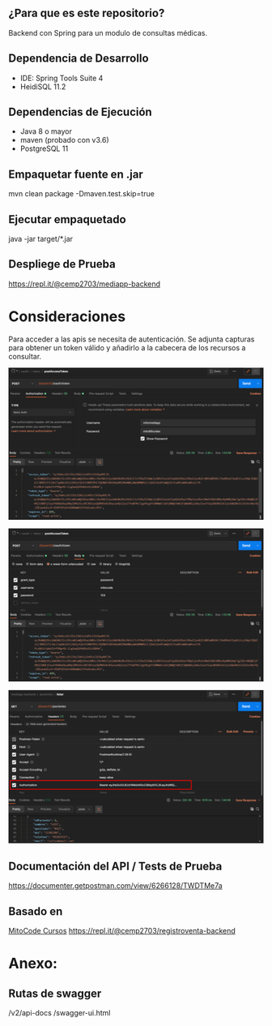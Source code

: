 ## ¿Para que es este repositorio?
Backend con Spring para un modulo de consultas médicas.

## Dependencia de Desarrollo
* IDE: Spring Tools Suite 4
* HeidiSQL 11.2

## Dependencias de Ejecución
* Java 8 o mayor
* maven (probado con v3.6)
* PostgreSQL 11

## Empaquetar fuente en .jar
mvn clean package -Dmaven.test.skip=true

## Ejecutar empaquetado
java -jar target/*.jar

## Despliege de Prueba
https://repl.it/@cemp2703/mediapp-backend

# Consideraciones
Para acceder a las apis se necesita de autenticación. Se adjunta capturas para obtener un token válido y añadirlo a la cabecera de los recursos a consultar.

![Pestaña Autorization en /oauth/token](https://raw.githubusercontent.com/xsrpm/mediapp-backend/master/assets/Screenshot_1.png)

![Pestaña body en /oauth/token](https://raw.githubusercontent.com/xsrpm/mediapp-backend/master/assets/Screenshot_2.png)

![Consulta a recurso paciente autenticado](https://raw.githubusercontent.com/xsrpm/mediapp-backend/master/assets/Screenshot_3.png)

## Documentación del API / Tests de Prueba
https://documenter.getpostman.com/view/6266128/TWDTMe7a

## Basado en
[MitoCode Cursos](https://mitocode.com/cursos.html)
https://repl.it/@cemp2703/registroventa-backend

# Anexo:

## Rutas de swagger
/v2/api-docs
/swagger-ui.html